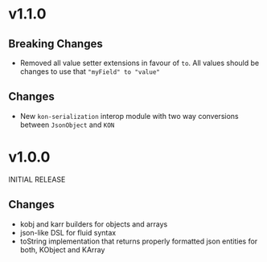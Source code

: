 # v1.1.0
## Breaking Changes
* Removed all value setter extensions in favour of `to`. All values should be changes to use that `"myField" to "value"`
## Changes
* New `kon-serialization` interop module with two way conversions between `JsonObject` and `KON`

# v1.0.0
INITIAL RELEASE
## Changes
* kobj and karr builders for objects and arrays
* json-like DSL for fluid syntax
* toString implementation that returns properly formatted json entities for both, KObject and KArray
